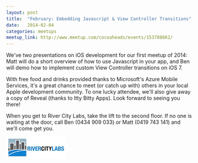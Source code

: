 ```yaml
---
layout: post
title:  "February: Embedding Javascript & View Controller Transitions"
date:   2014-02-04
categories: meetups
meetup_link: http://www.meetup.com/cocoaheads/events/153788662/
---
```


We've two presentations on iOS development for our first meetup of 2014: Matt will do a short overview of how to use Javascript in your app, and Ben will demo how to implement custom View Controller transitions on iOS 7.

With free food and drinks provided thanks to Microsoft's Azure Mobile Services, it's a great chance to meet (or catch up with) others in your local Apple development community. To one lucky attendee, we'll also give away a copy of Reveal (thanks to Itty Bitty Apps). Look forward to seeing you there!

When you get to River City Labs, take the lift to the second floor. If no one is waiting at the door, call Ben (0434 909 033) or Matt (0419 743 141) and we'll come get you.

![River City Labs](/images/RCL_logo_2013.png)